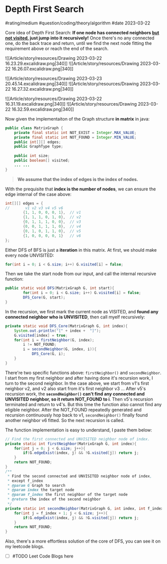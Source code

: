 # Depth First Search

#rating/medium #question/coding/theory/algorithm #date 2023-03-22

Core idea of Depth First Search: **If one node has connected neighbors <u>but not visited</u>, just jump into it recursively!** Once there's no any connected one, do the back trace and return, until we find the next node fitting the requirement above or reach the end of the search.

![[Article/story/resources/Drawing 2023-03-22 16.23.29.excalidraw.png|340]] ![[Article/story/resources/Drawing 2023-03-22 16.26.07.excalidraw.png|340]] 

![[Article/story/resources/Drawing 2023-03-23 20.45.14.excalidraw.png|340]] ![[Article/story/resources/Drawing 2023-03-22 16.27.32.excalidraw.png|340]]

![[Article/story/resources/Drawing 2023-03-22 16.31.19.excalidraw.png|340]] ![[Article/story/resources/Drawing 2023-03-22 16.32.59.excalidraw.png|340]]

Now given the implementaiton of the Graph structure **in matrix** in java:

```java
public class MatrixGraph {  
    private final static int NOT_EXIST = Integer.MAX_VALUE;  
    private final static int NOT_FOUND = Integer.MIN_VALUE;  
    public int[][] edges;  
    public GraphType type;  
  
    public int size;  
    public boolean[] visited;
	... ...
}
```

> **We assume that the index of edges is the index of nodes.**

With the prequisite that **index is the number of nodes**, we can ensure the edge internal of the case above:

```java
int[][] edges = {
//       v1 v2 v3 v4 v5 v6
        {1, 1, 0, 0, 0, 1},  // v1
        {1, 1, 1, 0, 1, 0},  // v2
        {0, 1, 1, 1, 0, 0},  // v3
        {0, 0, 1, 1, 1, 0},  // v4
        {0, 1, 0, 1, 1, 0},  // v5
        {1, 0, 0, 0, 0, 1}   // v6
};
```

Either DFS of BFS is just a **iteration** in this matrix. At first, we should make every node UNVISITED:

```java
for(int i = 0; i < G.size; i++) G.visited[i] = false;
```

Then we take the start node from our input, and call the internal recursive function:

```java
public static void DFS(MatrixGraph G, int start){  
        for(int i = 0; i < G.size; i++) G.visited[i] = false;  
        DFS_Core(G, start);  
}
```

In the recursion, we first mark the current node as VISITED, and **found any connected neighbor who is UNVISITED**, then call myelf recursively:

```java
private static void DFS_Core(MatrixGraph G, int index){  
    System.out.println("[" + index +  "]");  
    G.visited[index] = true;  
    for(int i = firstNeighbor(G, index); 
	    i != NOT_FOUND; 
	    i = secondNeighbor(G, index, i)){  
	        DFS_Core(G, i);  
    }  
}
```

There're two specific functions above: `firstNeighbor()` and `secondNeighbor`. I start from my first neighbor and after having done it's recursion work, I turn to the second neighbor. In the case above, we start from v1's first neighbor v2, and v2 also start from it's first neighbor v3 ... After v5's recursion work, the **`secondNeighbor()` can't find any connected and UNVISITED neighbor, so it return NOT_FOUND to i**. Then v5's recursion terminated and return to v4's. But this time the function also cannot find any eligible neighbor. After the NOT_FOUND repeatedly generated and recursion continuously hop back to v1, `secondNeighbor()` finally found another neighbor v6 fitted. So the next recursion is called.

The function implementation is easy to understand, I paste them below:

```java
// Find the first connected and UNVISITED neighbor node of index.  
private static int firstNeighbor(MatrixGraph G, int index){  
    for(int j = 0; j < G.size; j++){  
        if(G.edgeExist(index, j) && !G.visited[j]) return j;  
    }  
    return NOT_FOUND;  
} 
/**  
 * Find the second connected and UNVISITED neighbor node of index, 
 * except f_index 
 * @param G Graph to search  
 * @param index the target node  
 * @param f_index the first neighbor of the target node  
 * @return the index of the second neighbor  
 */
private static int secondNeighbor(MatrixGraph G, int index, int f_index){  
	for(int j = f_index + 1; j < G.size; j++){  
		if(G.edgeExist(index, j) && !G.visited[j]) return j;  
	}  
	return NOT_FOUND;  
}
```

Also, there's a more effortless solution of the core of DFS, you can see it on my leetcode blogs.

- [ ] #TODO Leet Code Blogs here